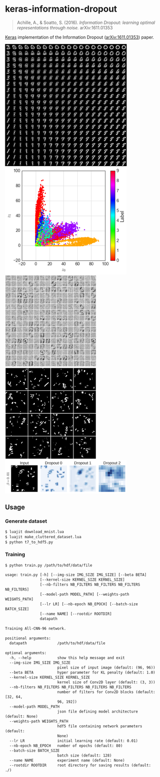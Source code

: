 keras-information-dropout
=========================

> Achille, A., & Soatto, S. (2016). *Information Dropout: learning optimal representations through noise.* arXiv:1611.01353

[Keras](https://keras.io/) implementation of the Information Dropout ([arXiv:1611.01353](https://arxiv.org/abs/1611.01353)) paper.

<img src="vae_information_dropout/images/generated_image.png" width="400px">

<img src="vae_information_dropout/images/latent.png" width="400px">

<img src="vae_information_dropout/images/weight_diagram.png" width="300px">

<img src="all_cnn_96/images/datasample.png" width="300px">

<img src="all_cnn_96/images/kldiv_heatmap.png" width="400px">

## Usage

### Generate dataset

```bash
$ luajit download_mnist.lua
$ luajit make_cluttered_dataset.lua
$ python t7_to_hdf5.py
```

### Training

```bash
$ python train.py /path/to/hdf/data/file
```

```
usage: train.py [-h] [--img-size IMG_SIZE IMG_SIZE] [--beta BETA]
                [--kernel-size KERNEL_SIZE KERNEL_SIZE]
                [--nb-filters NB_FILTERS NB_FILTERS NB_FILTERS NB_FILTERS]
                [--model-path MODEL_PATH] [--weights-path WEIGHTS_PATH]
                [--lr LR] [--nb-epoch NB_EPOCH] [--batch-size BATCH_SIZE]
                [--name NAME] [--rootdir ROOTDIR]
                datapath

Training All-CNN-96 network.

positional arguments:
  datapath              /path/to/hdf/data/file

optional arguments:
  -h, --help            show this help message and exit
  --img-size IMG_SIZE IMG_SIZE
                        pixel size of input image (default: (96, 96))
  --beta BETA           hyper parameter for KL penalty (default: 1.0)
  --kernel-size KERNEL_SIZE KERNEL_SIZE
                        kernel size of Conv2D layer (default: (3, 3))
  --nb-filters NB_FILTERS NB_FILTERS NB_FILTERS NB_FILTERS
                        number of filters for Conv2D blocks (default: [32, 64,
                        96, 192])
  --model-path MODEL_PATH
                        json file defining model architecture (default: None)
  --weights-path WEIGHTS_PATH
                        hdf5 file containing network parameters (default:
                        None)
  --lr LR               initial learning rate (default: 0.01)
  --nb-epoch NB_EPOCH   number of epochs (default: 80)
  --batch-size BATCH_SIZE
                        batch size (default: 128)
  --name NAME           experiment name (default: None)
  --rootdir ROOTDIR     root directory for saving results (default: ./)
```